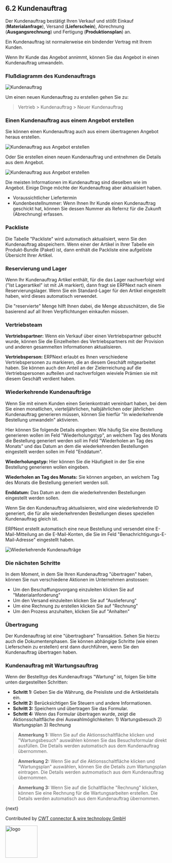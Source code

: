 ## 6.2 Kundenauftrag

Der Kundenauftrag bestätigt Ihren Verkauf und stößt Einkauf (**Materialanfrage**), Versand (**Lieferschein**), Abrechnung (**Ausgangsrechnung**) und Fertigung (**Produktionsplan**) an.

Ein Kundenauftrag ist normalerweise ein bindender Vertrag mit Ihrem Kunden.

Wenn Ihr Kunde das Angebot annimmt, können Sie das Angebot in einen Kundenauftrag umwandeln.

### Flußdiagramm des Kundenauftrags

![Kundenauftrag]({{docs_base_url}}/assets/old_images/erpnext/sales-order-f.jpg)

Um einen neuen Kundenauftrag zu erstellen gehen Sie zu:

> Vertrieb > Kundenauftrag > Neuer Kundenauftrag

### Einen Kundenauftrag aus einem Angebot erstellen

Sie können einen Kundenauftrag auch aus einem übertragenen Angebot heraus erstellen.

<img class="screenshot" alt="Kundenauftrag aus Angebot erstellen" src="{{docs_base_url}}/assets/img/selling/make-SO-from-quote.png">

Oder Sie erstellen einen neuen Kundenauftrag und entnehmen die Details aus dem Angebot.

<img class="screenshot" alt="Kundenauftrag aus Angebot erstellen" src="{{docs_base_url}}/assets/img/selling/make-so.gif">

Die meisten Informationen im Kundenauftrag sind dieselben wie im Angebot. Einige Dinge möchte der Kundenauftrag aber aktualisiert haben.

* Voraussichtlicher Liefertermin
* Kundenbestellnummer: Wenn Ihnen Ihr Kunde einen Kundenauftrag geschickt hat, können Sie dessen Nummer als Refernz für die Zukunft (Abrechnung) erfassen.

### Packliste

Die Tabelle "Packliste" wird automatisch aktualisiert, wenn Sie den Kundenauftrag abspeichern. Wenn einer der Artikel in Ihrer Tabelle ein Produkt-Bundle (Paket) ist, dann enthält die Packliste eine aufgelöste Übersicht Ihrer Artikel.

### Reservierung und Lager

Wenn Ihr Kundenauftrag Artikel enthält, für die das Lager nachverfolgt wird ("Ist Lagerartikel" ist mit JA markiert), dann fragt sie ERPNext nach einem Reservierungslager. Wenn Sie ein Standard-Lager für den Artikel eingestellt haben, wird dieses automatisch verwendet.

Die "reservierte" Menge hilft Ihnen dabei, die Menge abzuschätzen, die Sie basierend auf all Ihren Verpflichtungen einkaufen müssen.

### Vertriebsteam

**Vertriebspartner:** Wenn ein Verkauf über einen Vertriebspartner gebucht wurde, können Sie die Einzelheiten des Vertriebspartners mit der Provision und anderen gesammelten Informationen aktualisieren.

**Vertriebsperson:** ERPNext erlaubt es Ihnen verschiedene Vertriebspersonen zu markieren, die an diesem Geschäft mitgearbeitet haben. Sie können auch den Anteil an der Zielerreichung auf die Vertriebspersonen aufteilen und nachverfolgen wieviele Prämien sie mit diesem Geschäft verdient haben.

### Wiederkehrende Kundenaufträge

Wenn Sie mit einem Kunden einen Serienkontrakt vereinbart haben, bei dem Sie einen monatlichen, vierteljährlichen, halbjährlichen oder jährlichen Kundenauftrag generieren müssen, können Sie hierfür "In wiederkehrende Bestellung umwandeln" aktivieren.

Hier können Sie folgende Details eingeben: Wie häufig Sie eine Bestellung generieren wollen im Feld "Wiederholungstyp", an welchem Tag des Monats die Bestellung generiert werden soll im Feld "Wiederholen an Tag des Monats" und das Datum an dem die wiederkehrenden Bestellungen eingestellt werden sollen im Feld "Enddatum".

**Wiederholungstyp:** Hier können Sie die Häufigkeit in der Sie eine Bestellung generieren wollen eingeben.

**Wiederholen an Tag des Monats:** Sie können angeben, an welchem Tag des Monats die Bestellung generiert werden soll.

**Enddatum:** Das Datum an dem die wiederkehrenden Bestellungen eingestellt werden sollen.

Wenn Sie den Kundenauftrag aktualisieren, wird eine wiederkehrende ID generiert, die für alle wiederkehrenden Bestellungen dieses speziellen Kundenauftrag gleich ist.

ERPNext erstellt automatisch eine neue Bestellung und versendet eine E-Mail-Mitteilung an die E-Mail-Konten, die Sie im Feld "Benachrichtigungs-E-Mail-Adresse" eingestellt haben.

<img class="screenshot" alt="Wiederkehrende Kundenaufträge" src="{{docs_base_url}}/assets/img/selling/recurring-sales-order.png">

### Die nächsten Schritte

In dem Moment, in dem Sie Ihren Kundenauftrag "übertragen" haben, können Sie nun verschiedene Aktionen im Unternehmen anstossen:

* Um den Beschaffungsvorgang einzuleiten klicken Sie auf "Materialanforderung"
* Um den Versand einzuleiten klicken Sie auf "Auslieferung"
* Um eine Rechnung zu erstellen klicken Sie auf "Rechnung"
* Um den Prozess anzuhalten, klicken Sie auf "Anhalten"

### Übertragung

Der Kundenauftrag ist eine "übertragbare" Transaktion. Sehen Sie hierzu auch die Dokumentenphasen. Sie können abhängige Schritte (wie einen Lieferschein zu erstellen) erst dann durchführen, wenn Sie den Kundenauftrag übertragen haben.

### Kundenauftrag mit Wartungsauftrag

Wenn der Bestelltyp des Kundenauftrags "Wartung" ist, folgen Sie bitte unten dargestellten Schritten:

* **Schritt 1:** Geben Sie die Währung, die Preisliste und die Artikeldetails ein.
* **Schritt 2:** Berücksichtigen Sie Steuern und andere Informationen.
* **Schritt 3:** Speichern und übertragen Sie das Formular.
* **Schritt 4:** Wenn das Formular übertragen wurde, zeigt die Aktionsschaltfläche drei Auswahlmöglichkeiten: 1) Wartungsbesuch 2) Wartungsplan 3) Rechnung

> **Anmerkung 1:** Wenn Sie auf die Aktionsschaltfläche klicken und "Wartungsbesuch" auswählen können Sie das Besuchsformular direkt ausfüllen. Die Details werden automatisch aus dem Kundenauftrag übernommen.

> **Anmerkung 2:** Wenn Sie auf die Aktionsschaltfläche klicken und "Wartungsplan" auswählen, können Sie die Details zum Wartungsplan eintragen. Die Details werden autmomatisch aus dem Kundenauftrag übernommen.

> **Anmerkung 3:** Wenn Sie auf die Schaltfläche "Rechnung" klicken, können Sie eine Rechnung für die Wartungsarbeiten erstellen. Die Details werden automatisch aus dem Kundenauftrag übernommen.

{next}

Contributed by <A HREF="http://www.cwt-kabel.de">CWT connector & wire technology GmbH</A>

<A HREF="http://www.cwt-kabel.de"><IMG alt="logo" src="http://www.cwt-assembly.com/sites/all/images/logo.png" height=100></A>
